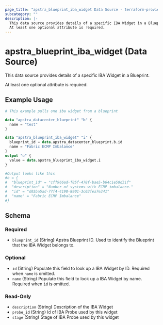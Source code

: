 ```yaml
---
page_title: "apstra_blueprint_iba_widget Data Source - terraform-provider-apstra"
subcategory: ""
description: |-
  This data source provides details of a specific IBA Widget in a Blueprint.
  At least one optional attribute is required.
---
```


# apstra_blueprint_iba_widget (Data Source)

This data source provides details of a specific IBA Widget in a Blueprint.

At least one optional attribute is required.

## Example Usage

```terraform
# This example pulls one iba widget from a blueprint

data "apstra_datacenter_blueprint" "b" {
  name = "test"
}

data "apstra_blueprint_iba_widget" "i" {
  blueprint_id = data.apstra_datacenter_blueprint.b.id
  name = "Fabric ECMP Imbalance"
}
output "o" {
  value = data.apstra_blueprint_iba_widget.i
}

#Output looks like this
#o = {
#  "blueprint_id" = "cff966ad-f85f-478f-bae5-b64c1e58d31f"
#  "description" = "Number of systems with ECMP imbalance."
#  "id" = "d03ba5ad-77f4-4198-8901-3c03fea7e341"
#  "name" = "Fabric ECMP Imbalance"
#}
```

<!-- schema generated by tfplugindocs -->
## Schema

### Required

- `blueprint_id` (String) Apstra Blueprint ID. Used to identify the Blueprint that the IBA Widget belongs to.

### Optional

- `id` (String) Populate this field to look up a IBA Widget by ID. Required when `name` is omitted.
- `name` (String) Populate this field to look up a IBA Widget by name. Required when `id` is omitted.

### Read-Only

- `description` (String) Description of the IBA Widget
- `probe_id` (String) Id of IBA Probe used by this widget
- `stage` (String) Stage of IBA Probe used by this widget
